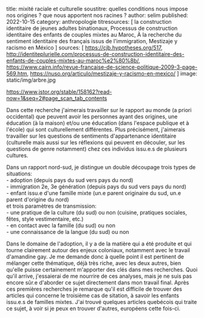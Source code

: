 title: mixité raciale et culturelle
soustitre: quelles conditions nous impose nos origines ? que nous apportent nos racines ? 
author: selim
published: 2022-10-15
category: anthropologie
titresources: [ la construction identitaire de jeunes adultes binationaux, Processus de construction identitaire des enfants de couples mixtes au Maroc, À la recherche du sentiment identitaire des français issus de l'immigration, Mestizaje y racismo en México ]
sources: [ https://cjb.hypotheses.org/517, http://identiteplurielle.com/processus-de-construction-identitaire-des-enfants-de-couples-mixtes-au-maroc%e2%80%8b/, https://www.cairn.info/revue-francaise-de-science-politique-2009-3-page-569.htm, https://nuso.org/articulo/mestizaje-y-racismo-en-mexico/ ]
image: static/img/arbre.jpg

https://www.jstor.org/stable/158162?read-now=1&seq=2#page_scan_tab_contents

Dans cette recherche j'aimerais travailler sur le rapport au monde (a priori occidental) que peuvent avoir les personnes ayant des origines, une éducation (à la maison) et/ou une éducation (dans l'espace publique et à l'école) qui sont culturellement différentes. Plus précisément, j'aimerais travailler sur les questions de sentiments d'appartenance identitaire (culturelle mais aussi sur les réflexions qui peuvent en découler, sur les questions de genre notamment) chez ces individus issu.e.s de plusieurs cultures.

Dans un rapport nord-sud, je distingue un double découpage 
trois types de situations:  
	- adoption (depuis pays du sud vers pays du nord)  
	- immigration 2e, 3e génération (depuis pays du sud vers pays du nord)  
	- enfant issu.e d'une famille mixte (un.e parent originaire du sud, un.e parent d'origine du nord)  
et trois paramètres de transmission:  
	- une pratique de la culture (du sud) ou non (cuisine, pratiques sociales, fêtes, style vestimentaire, etc.)  
	- en contact avec la famille (du sud) ou non  
	- une connaissance de la langue (du sud) ou non  
	
Dans le domaine de l'adoption, il y a de la matière qui a été produite et qui tourne clairement autour des enjeux coloniaux, notamment avec le travail d'amandine gay. Je me demande donc à quelle point il est pertinent de mélanger cette thématique, déjà très riche, avec les deux autres, bien qu'elle puisse certainement m'apporter des clés dans mes recherches. Quoi qu'il arrive, j'essaierai de me nourrire de ces analyses, mais je ne suis pas encore sûr.e d'aborder ce sujet directement dans mon travail final.
Après ces premières recherches je remarque qu'il est difficile de trouver des articles qui concerne le troisième cas de sitation, à savoir les enfants issu.e.s de familles mixtes. J'ai trouvé quelques articles quebécois qui traite ce sujet, à voir si je peux en trouver d'autres, européens cette fois-ci.
